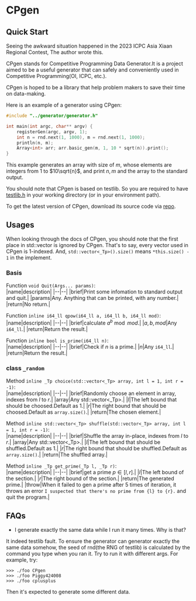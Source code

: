 # CPgen


## Quick Start

Seeing the awkward situation happened in the 2023 ICPC Asia Xiaan Regional Contest, The author wrote this.  

CPgen stands for Competitive Programming Data Generator.It is a project aimed to be a useful generator that can safely and conveniently used in Competitive Programming(OI, ICPC, etc.).  

CPgen is hoped to be a library that help problem makers to save their time on data-making.

Here is an example of a generator using CPgen:
```cpp
#include "../generator/generator.h"

int main(int argc, char** argv) {
    registerGen(argc, argv, 1);
    int n = rnd.next(1, 1000), m = rnd.next(1, 1000);
    println(n, m);
    Array<int> arr; arr.basic_gen(m, 1, 10 * sqrt(n)).print();
}
```
This example generates an array with size of $m$, whose elements are integers from $1$ to $10\sqrt{n}$, and print $n, m$ and the array to the standard output.

You should note that CPgen is based on testlib. So you are required to have [testlib.h](https://github.com/MikeMirzayanov/testlib) in your working directory (or in your environment path).

To get the latest version of CPgen, download its source code via [repo](https://github.com/Piggy424008/CPgen).

## Usages

When looking through the docs of CPgen, you should note that the first place in std::vector is ignored by CPgen. That's to say, every vector used in CPgen is 1-indexed. And, `std::vector<_Tp>().size()` means `*this.size() - 1` in the implement.

### Basis

Function `void Quit(Args... params)`:  
|name|description|
|--|--|
|brief|Print some infomation to standard output and quit.|
|params|Any. Anything that can be printed, with any number.|
|return|No return.|

Function `inline i64_ll qpow(i64_ll a, i64_ll b, i64_ll mod)`:  
|name|description|
|--|--|
|brief|calculate $a^b\bmod mod$.|
|$a, b, mod$|Any `i64_ll`.|
|return|Return the result.|

Function `inline bool is_prime(i64_ll n)`:  
|name|description|
|--|--|
|brief|Check if $n$ is a prime.|
|$n$|Any `i64_ll`.|
|return|Return the result.|

### class `_random`
Method `inline _Tp choice(std::vector<_Tp> array, int l = 1, int r = -1)`:  
|name|description|
|--|--|
|brief|Randomly choose an element in array, indexes from $l$ to $r$.|
|array|Any std::vector<_Tp>.|
|$l$|The left bound that should be choosed.Default as $1$.|
|$r$|The right bound that should be choosed.Default as `array.size()`.|
|return|The chosen element.|

Method `inline std::vector<_Tp> shuffle(std::vector<_Tp> array, int l = 1, int r = -1)`:  
|name|description|
|--|--|
|brief|Shuffle the array in-place, indexes from $l$ to $r$.|
|array|Any std::vector<_Tp>.|
|$l$|The left bound that should be shuffled.Default as $1$.|
|$r$|The right bound that should be shuffled.Default as `array.size()`.|
|return|The shuffled array.|

Method `inline _Tp get_prime(_Tp l, _Tp r)`:  
|name|description|
|--|--|
|brief|get a prime $p\in[l, r]$.|
|$l$|The left bound of the section.|
|$r$|The right bound of the section.|
|return|The generated prime.|
|throw|When it failed to gen a prime after $5$ times of iteration, it throws an error `I suspected that there's no prime from {l} to {r}.` and quit the program.|

## FAQs

- I generate exactly the same data while I run it many times. Why is that?  

It indeed testlib fault. To ensure the generator can generator exactly the same data somehow, the seed of rnd(the RNG of testlib) is calculated by the command you type when you ran it. Try to run it with different args. For example, try:
```
>>> ./foo CPgen
>>> ./foo Piggy424008
>>> ./foo cplusplus
```
Then it's expected to generate some different data.
